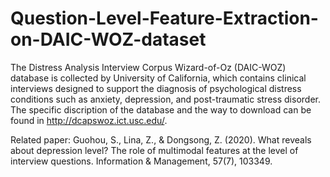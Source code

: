 # Question-Level-Feature-Extraction-on-DAIC-WOZ-dataset

The Distress Analysis Interview Corpus Wizard-of-Oz (DAIC-WOZ) database is collected by University of California, which contains clinical interviews designed to support the diagnosis of psychological distress conditions such as anxiety, depression, and post-traumatic stress disorder. The specific discription of the database and the way to download can be found in http://dcapswoz.ict.usc.edu/.

Related paper:
Guohou, S., Lina, Z., & Dongsong, Z. (2020). What reveals about depression level? The role of multimodal features at the level of interview questions. Information & Management, 57(7), 103349. 
